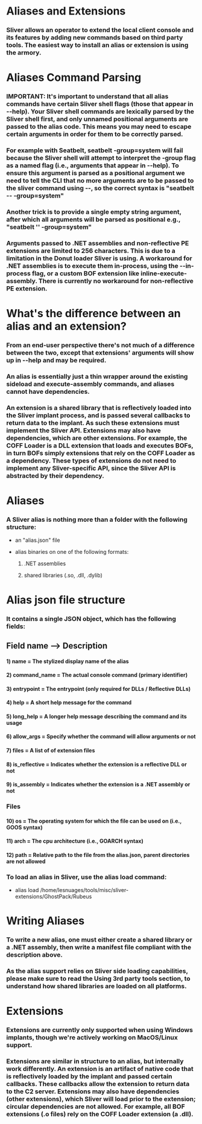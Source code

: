 # Aliases and Extensions

### Sliver allows an operator to extend the local client console and its features by adding new commands based on third party tools. The easiest way to install an alias or extension is using the armory.

# Aliases Command Parsing

### IMPORTANT: It's important to understand that all alias commands have certain Sliver shell flags (those that appear in --help). Your Sliver shell commands are lexically parsed by the Sliver shell first, and only unnamed positional arguments are passed to the alias code. This means you may need to escape certain arguments in order for them to be correctly parsed.

### For example with Seatbelt, seatbelt -group=system will fail because the Sliver shell will attempt to interpret the -group flag as a named flag (i.e., arguments that appear in --help). To ensure this argument is parsed as a positional argument we need to tell the CLI that no more arguments are to be passed to the sliver command using --, so the correct syntax is "seatbelt -- -group=system"

### Another trick is to provide a single empty string argument, after which all arguments will be parsed as positional e.g., "seatbelt '' -group=system"

### Arguments passed to .NET assemblies and non-reflective PE extensions are limited to 256 characters. This is due to a limitation in the Donut loader Sliver is using. A workaround for .NET assemblies is to execute them in-process, using the --in-process flag, or a custom BOF extension like inline-execute-assembly. There is currently no workaround for non-reflective PE extension.

# What's the difference between an alias and an extension?

### From an end-user perspective there's not much of a difference between the two, except that extensions' arguments will show up in --help and may be required.

### An alias is essentially just a thin wrapper around the existing sideload and execute-assembly commands, and aliases cannot have dependencies.

### An extension is a shared library that is reflectively loaded into the Sliver implant process, and is passed several callbacks to return data to the implant. As such these extensions must implement the Sliver API. Extensions may also have dependencies, which are other extensions. For example, the COFF Loader is a DLL extension that loads and executes BOFs, in turn BOFs simply extensions that rely on the COFF Loader as a dependency. These types of extensions do not need to implement any Sliver-specific API, since the Sliver API is abstracted by their dependency.

# Aliases

### A Sliver alias is nothing more than a folder with the following structure:

 - an "alias.json" file

 - alias binaries on one of the following formats:

   1) .NET assemblies
  
   2) shared libraries (.so, .dll, .dylib)
  
# Alias json file structure

### It contains a single JSON object, which has the following fields:

## Field name --> Description

#### 1) name = The stylized display name of the alias

#### 2) command_name = The actual console command (primary identifier)

#### 3) entrypoint = The entrypoint (only required for DLLs / Reflective DLLs)

#### 4) help = A short help message for the command

#### 5) long_help = A longer help message describing the command and its usage

#### 6) allow_args = Specify whether the command will allow arguments or not

#### 7) files = A list of of extension files

#### 8) is_reflective = Indicates whether the extension is a reflective DLL or not

#### 9) is_assembly = Indicates whether the extension is a .NET assembly or not

### Files

#### 10) os = The operating system for which the file can be used on (i.e., GOOS syntax)

#### 11) arch = The cpu architecture (i.e., GOARCH syntax)

#### 12) path = Relative path to the file from the alias.json, parent directories are not allowed

### To load an alias in Sliver, use the alias load command:

 - alias load /home/lesnuages/tools/misc/sliver-extensions/GhostPack/Rubeus

# Writing Aliases

### To write a new alias, one must either create a shared library or a .NET assembly, then write a manifest file compliant with the description above.

### As the alias support relies on Sliver side loading capabilities, please make sure to read the Using 3rd party tools section, to understand how shared libraries are loaded on all platforms.

# Extensions

### Extensions are currently only supported when using Windows implants, though we're actively working on MacOS/Linux support.

### Extensions are similar in structure to an alias, but internally work differently. An extension is an artifact of native code that is reflectively loaded by the implant and passed certain callbacks. These callbacks allow the extension to return data to the C2 server. Extensions may also have dependencies (other extensions), which Sliver will load prior to the extension; circular dependencies are not allowed. For example, all BOF extensions (.o files) rely on the COFF Loader extension (a .dll).
